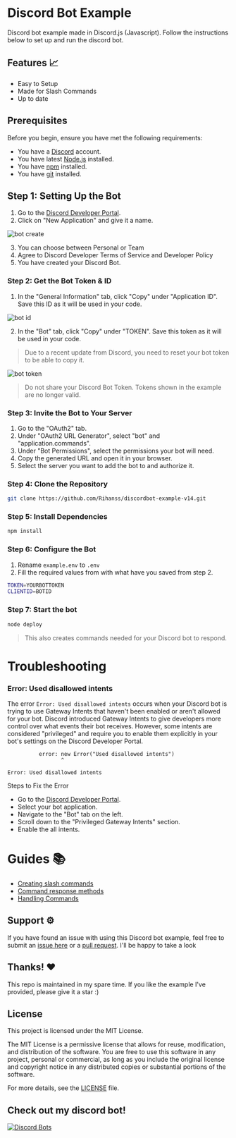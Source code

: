 # Discord Bot Example

Discord bot example made in Discord.js (Javascript). Follow the instructions below to set up and run the discord bot.

## Features 📈

- Easy to Setup
- Made for Slash Commands
- Up to date

## Prerequisites

Before you begin, ensure you have met the following requirements:

- You have a [Discord](https://discord.com/) account.
- You have latest [Node.js](https://nodejs.org/) installed.
- You have [npm](https://www.npmjs.com/) installed.
- You have [git](https://git-scm.com) installed.

## Step 1: Setting Up the Bot

1. Go to the [Discord Developer Portal](https://discord.com/developers/applications).
2. Click on "New Application" and give it a name.

![bot create](https://imgur.com/JP2IJRj.png "Step 2")

3. You can choose between Personal or Team
4. Agree to Discord Developer Terms of Service and Developer Policy
5. You have created your Discord Bot.

### Step 2: Get the Bot Token & ID

1. In the "General Information" tab, click "Copy" under "Application ID". Save this ID as it will be used in your code.

![bot id](https://imgur.com/D9eeRHZ.png "Step 1")

2. In the "Bot" tab, click "Copy" under "TOKEN". Save this token as it will be used in your code.
> Due to a recent update from Discord, you need to reset your bot token to be able to copy it.

![bot token](https://imgur.com/Bnw52eq.png "Step 2")

> Do not share your Discord Bot Token. Tokens shown in the example are no longer valid.

### Step 3: Invite the Bot to Your Server

1. Go to the "OAuth2" tab.
2. Under "OAuth2 URL Generator", select "bot" and "application.commands".
3. Under "Bot Permissions", select the permissions your bot will need.
4. Copy the generated URL and open it in your browser.
5. Select the server you want to add the bot to and authorize it.

### Step 4: Clone the Repository

```bash
git clone https://github.com/Rihanss/discordbot-example-v14.git
```

### Step 5: Install Dependencies

```bash
npm install
```

### Step 6: Configure the Bot

1. Rename `example.env` to `.env`
2. Fill the required values from with what have you saved from step 2.

```bash
TOKEN=YOURBOTTOKEN
CLIENTID=BOTID
```

### Step 7: Start the bot

```bash
node deploy
```

> This also creates commands needed for your Discord bot to respond.

# Troubleshooting

### Error: Used disallowed intents
The error `Error: Used disallowed intents` occurs when your Discord bot is trying to use Gateway Intents that haven't been enabled or aren't allowed for your bot. Discord introduced Gateway Intents to give developers more control over what events their bot receives. However, some intents are considered "privileged" and require you to enable them explicitly in your bot's settings on the Discord Developer Portal.

```shell
          error: new Error("Used disallowed intents")
                 ^

Error: Used disallowed intents
```

Steps to Fix the Error

- Go to the [Discord Developer Portal](https://discord.com/developers/applications).
- Select your bot application.
- Navigate to the "Bot" tab on the left.
- Scroll down to the "Privileged Gateway Intents" section.
- Enable the all intents.

# Guides 📚

- [Creating slash commands](https://discordjs.guide/creating-your-bot/slash-commands.html)
- [Command response methods](https://discordjs.guide/slash-commands/response-methods.html)
- [Handling Commands](https://discordjs.guide/creating-your-bot/command-handling.html#command-handling)

## Support ⚙️

If you have found an issue with using this Discord bot example, feel free to submit an [issue here](https://github.com/Rihanss/discordbot-example-v14/issues) or a [pull request](https://github.com/Rihanss/discordbot-example-v14/pulls). I'll be happy to take a look

## Thanks! ❤️
This repo is maintained in my spare time. If you like the example I've provided, please give it a star :)

## License

This project is licensed under the MIT License. 

The MIT License is a permissive license that allows for reuse, modification, and distribution of the software. You are free to use this software in any project, personal or commercial, as long as you include the original license and copyright notice in any distributed copies or substantial portions of the software.

For more details, see the [LICENSE](LICENSE) file.

## Check out my discord bot!
[![Discord Bots](https://top.gg/api/widget/519521318719324181.svg)](https://top.gg/bot/519521318719324181)
